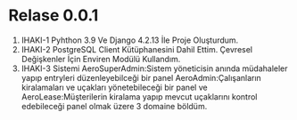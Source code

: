 # Relase 0.0.1
1. IHAKI-1 Pyhthon 3.9 Ve Django 4.2.13 İle Proje Oluşturdum.
2. IHAKI-2 PostgreSQL Client Kütüphanesini Dahil Ettim. Çevresel Değişkenler İçin Enviren Modülü Kullandım.
3. IHAKI-3 Sistemi AeroSuperAdmin:Sistem yöneticisin anında müdahaleler yapıp entryleri düzenleyebilceği bir panel AeroAdmin:Çalışanların kiralamaları ve uçakları yönetebileceği bir panel ve AeroLease:Müşterilerin kiralama yapıp mevcut uçaklarını kontrol edebileceği panel olmak üzere 3 domaine böldüm.
